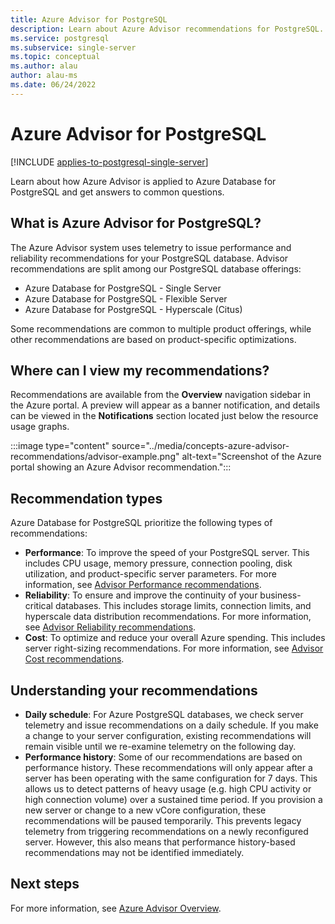 ```yaml
---
title: Azure Advisor for PostgreSQL
description: Learn about Azure Advisor recommendations for PostgreSQL.
ms.service: postgresql
ms.subservice: single-server
ms.topic: conceptual
ms.author: alau
author: alau-ms
ms.date: 06/24/2022
---
```

# Azure Advisor for PostgreSQL

[!INCLUDE [applies-to-postgresql-single-server](../includes/applies-to-postgresql-single-server.md)]

Learn about how Azure Advisor is applied to Azure Database for PostgreSQL and get answers to common questions.
## What is Azure Advisor for PostgreSQL?

The Azure Advisor system uses telemetry to issue performance and reliability recommendations for your PostgreSQL database. 
Advisor recommendations are split among our PostgreSQL database offerings:

* Azure Database for PostgreSQL - Single Server
* Azure Database for PostgreSQL - Flexible Server
* Azure Database for PostgreSQL - Hyperscale (Citus)

Some recommendations are common to multiple product offerings, while other recommendations are based on product-specific optimizations.
## Where can I view my recommendations?

Recommendations are available from the **Overview** navigation sidebar in the Azure portal. A preview will appear as a banner notification, and details can be viewed in the **Notifications** section located just below the resource usage graphs.

:::image type="content" source="../media/concepts-azure-advisor-recommendations/advisor-example.png" alt-text="Screenshot of the Azure portal showing an Azure Advisor recommendation.":::

## Recommendation types

Azure Database for PostgreSQL prioritize the following types of recommendations:
* **Performance**: To improve the speed of your PostgreSQL server. This includes CPU usage, memory pressure, connection pooling, disk utilization, and product-specific server parameters. For more information, see [Advisor Performance recommendations](../../advisor/advisor-performance-recommendations.md).
* **Reliability**: To ensure and improve the continuity of your business-critical databases. This includes storage limits, connection limits, and hyperscale data distribution recommendations. For more information, see [Advisor Reliability recommendations](../../advisor/advisor-high-availability-recommendations.md).
* **Cost**: To optimize and reduce your overall Azure spending. This includes server right-sizing recommendations. For more information, see [Advisor Cost recommendations](../../advisor/advisor-cost-recommendations.md).

## Understanding your recommendations

* **Daily schedule**: For Azure PostgreSQL databases, we check server telemetry and issue recommendations on a daily schedule. If you make a change to your server configuration, existing recommendations will remain visible until we re-examine telemetry on the following day. 
* **Performance history**: Some of our recommendations are based on performance history. These recommendations will only appear after a server has been operating with the same configuration for 7 days. This allows us to detect patterns of heavy usage (e.g. high CPU activity or high connection volume) over a sustained time period. If you provision a new server or change to a new vCore configuration, these recommendations will be paused temporarily. This prevents legacy telemetry from triggering recommendations on a newly reconfigured server. However, this also means that performance history-based recommendations may not be identified immediately.

## Next steps

For more information, see [Azure Advisor Overview](../../advisor/advisor-overview.md).
